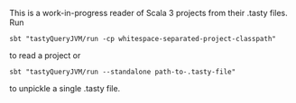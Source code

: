 This is a work-in-progress reader of Scala 3 projects from their .tasty files. Run

```shell
sbt "tastyQueryJVM/run -cp whitespace-separated-project-classpath"
```

to read a project or


```shell
sbt "tastyQueryJVM/run --standalone path-to-.tasty-file"
```
to unpickle a single .tasty file.
